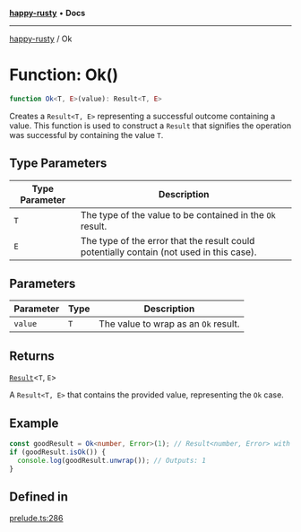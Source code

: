 [**happy-rusty**](../README.md) • **Docs**

***

[happy-rusty](../README.md) / Ok

# Function: Ok()

```ts
function Ok<T, E>(value): Result<T, E>
```

Creates a `Result<T, E>` representing a successful outcome containing a value.
This function is used to construct a `Result` that signifies the operation was successful by containing the value `T`.

## Type Parameters

| Type Parameter | Description |
| ------ | ------ |
| `T` | The type of the value to be contained in the `Ok` result. |
| `E` | The type of the error that the result could potentially contain (not used in this case). |

## Parameters

| Parameter | Type | Description |
| ------ | ------ | ------ |
| `value` | `T` | The value to wrap as an `Ok` result. |

## Returns

[`Result`](../interfaces/Result.md)\<`T`, `E`\>

A `Result<T, E>` that contains the provided value, representing the `Ok` case.

## Example

```ts
const goodResult = Ok<number, Error>(1); // Result<number, Error> with a value
if (goodResult.isOk()) {
  console.log(goodResult.unwrap()); // Outputs: 1
}
```

## Defined in

[prelude.ts:286](https://github.com/JiangJie/happy-rusty/blob/568a73f526d9ce3608e5c5e0ed80e93107bc6adb/src/enum/prelude.ts#L286)
